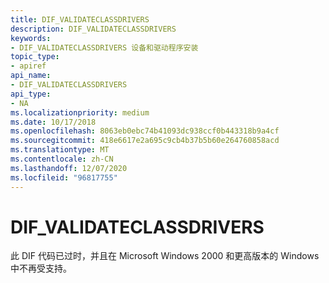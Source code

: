 ```yaml
---
title: DIF_VALIDATECLASSDRIVERS
description: DIF_VALIDATECLASSDRIVERS
keywords:
- DIF_VALIDATECLASSDRIVERS 设备和驱动程序安装
topic_type:
- apiref
api_name:
- DIF_VALIDATECLASSDRIVERS
api_type:
- NA
ms.localizationpriority: medium
ms.date: 10/17/2018
ms.openlocfilehash: 8063eb0ebc74b41093dc938ccf0b443318b9a4cf
ms.sourcegitcommit: 418e6617e2a695c9cb4b37b5b60e264760858acd
ms.translationtype: MT
ms.contentlocale: zh-CN
ms.lasthandoff: 12/07/2020
ms.locfileid: "96817755"
---
```

# <a name="dif_validateclassdrivers"></a>DIF_VALIDATECLASSDRIVERS


此 DIF 代码已过时，并且在 Microsoft Windows 2000 和更高版本的 Windows 中不再受支持。

 

 





